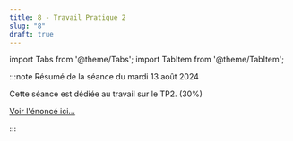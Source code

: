 ```yaml
---
title: 8 - Travail Pratique 2
slug: "8"
draft: true
---
```


import Tabs from '@theme/Tabs';
import TabItem from '@theme/TabItem';

:::note Résumé de la séance du mardi 13 août 2024

<Tabs>

<TabItem value="deroulement" label="👨‍🏫 Déroulement du cours">

Cette séance est dédiée au travail sur le TP2. (30%)

[Voir l'énoncé ici...](../02-tp/02-tp2.md)

</TabItem>

</Tabs>

:::